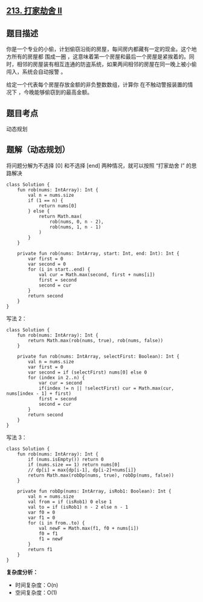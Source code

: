 ## [213. 打家劫舍 II](https://leetcode.cn/problems/house-robber-ii/description/)

## 题目描述

你是一个专业的小偷，计划偷窃沿街的房屋，每间房内都藏有一定的现金。这个地方所有的房屋都 围成一圈 ，这意味着第一个房屋和最后一个房屋是紧挨着的。同时，相邻的房屋装有相互连通的防盗系统，如果两间相邻的房屋在同一晚上被小偷闯入，系统会自动报警 。

给定一个代表每个房屋存放金额的非负整数数组，计算你 在不触动警报装置的情况下 ，今晚能够偷窃到的最高金额。

## 题目考点

动态规划

## 题解（动态规划）

将问题分解为不选择 [0] 和不选择 [end] 两种情况，就可以按照 “打家劫舍 I” 的思路解决
 
```
class Solution {
    fun rob(nums: IntArray): Int {
        val n = nums.size
        if (1 == n) {
            return nums[0]
        } else {
            return Math.max(
                rob(nums, 0, n - 2),
                rob(nums, 1, n - 1)
            )
        }
    }

    private fun rob(nums: IntArray, start: Int, end: Int): Int {
        var first = 0
        var second = 0
        for (i in start..end) {
            val cur = Math.max(second, first + nums[i])
            first = second
            second = cur
        }
        return second
    }
}
```

写法 2：

```
class Solution {
    fun rob(nums: IntArray): Int {
        return Math.max(rob(nums, true), rob(nums, false))
    }

    private fun rob(nums: IntArray, selectFirst: Boolean): Int {
        val n = nums.size
        var first = 0
        var second = if (selectFirst) nums[0] else 0
        for (index in 2..n) {
            var cur = second
            if(index != n || !selectFirst) cur = Math.max(cur, nums[index - 1] + first)
            first = second
            second = cur
        }
        return second
    }
}
```

写法 3：

```
class Solution {
    fun rob(nums: IntArray): Int {
        if (nums.isEmpty()) return 0
        if (nums.size == 1) return nums[0]
        // dp[i] = max{dp[i-1], dp[i-2]+nums[i]}
        return Math.max(robDp(nums, true), robDp(nums, false))
    }

    private fun robDp(nums: IntArray, isRob1: Boolean): Int {
        val n = nums.size
        val from = if (isRob1) 0 else 1
        val to = if (isRob1) n - 2 else n - 1
        var f0 = 0
        var f1 = 0
        for (i in from..to) {
            val newF = Math.max(f1, f0 + nums[i])
            f0 = f1
            f1 = newF
        }
        return f1
    }
}
```

**复杂度分析：**

- 时间复杂度：O(n)
- 空间复杂度：O(1) 
